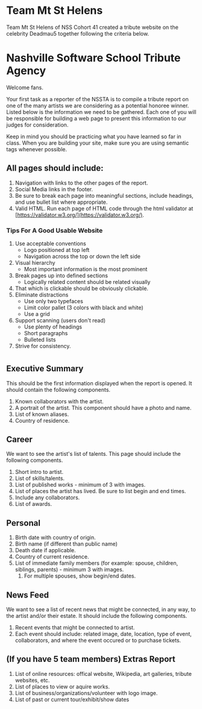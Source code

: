# Team Mt St Helens

Team Mt St Helens of NSS Cohort 41 created a tribute website on the celebrity Deadmau5 together following the criteria below.

# Nashville Software School Tribute Agency

Welcome fans.

Your first task as a reporter of the NSSTA is to compile a tribute report on one of the many artists we are considering as a potential honoree winner. Listed below is the information we need to be gathered. Each one of you will be responsible for building a web page to present this information to our judges for consideration.

Keep in mind you should be practicing what you have learned so far in class. When you are building your site, make sure you are using semantic tags whenever possible.

## All pages should include:
1. Navigation with links to the other pages of the report.
2. Social Media links in the footer.
3. Be sure to break each page into meaningful sections, include headings, and use bullet list where appropriate.
4. Valid HTML. Run each page of HTML code through the html validator at [https://validator.w3.org/](https://validator.w3.org/).

### Tips For A Good Usable Website
1. Use acceptable conventions
   * Logo positioned at top left
   * Navigation across the top or down the left side
2. Visual hierarchy
   * Most important information is the most prominent
3. Break pages up into defined sections
   * Logically related content should be related visually
4. That which is clickable should be obviously clickable.
5. Eliminate distractions
   * Use only two typefaces
   * Limit color pallet (3 colors with black and white)
   * Use a grid
6. Support scanning (users don't read)
   * Use plenty of headings
   * Short paragraphs
   * Bulleted lists
7. Strive for consistency.

#
## Executive Summary

This should be the first information displayed when the report is opened. It should contain the following components.

1. Known collaborators with the artist.
2. A portrait of the artist. This component should have a photo and name.
3. List of known aliases.
4. Country of residence.

## Career

We want to see the artist's list of talents. This page should include the following components.

1. Short intro to artist.
2. List of skills/talents.
3. List of published works - minimum of 3 with images.
4. List of places the artist has lived. Be sure to list begin and end times.
5. Include any collaborators.
6. List of awards.


## Personal

1. Birth date with country of origin.
1. Birth name (if different than public name)
1. Death date if applicable.
1. Country of current residence.
1. List of immediate family members (for example: spouse, children, siblings, parents) - minimum 3 with images.
    1. For multiple spouses, show begin/end dates.

## News Feed

We want to see a list of recent news that might be connected, in any way, to the artist and/or their estate. It should include the following components.

1. Recent events that might be connected to artist.
1. Each event should include: related image, date, location, type of event, collaborators, and where the event occured or to purchase tickets.


## (If you have 5 team members) Extras Report

1. List of online resources: offical website, Wikipedia, art galleries, tribute websites, etc.
1. List of places to view or aquire works.
1. List of business/organizations/volunteer with logo image.
1. List of past or current tour/exhibit/show dates

